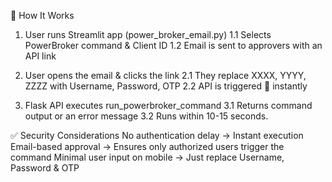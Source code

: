 📌 How It Works
1. User runs Streamlit app (power_broker_email.py)
	1.1 Selects PowerBroker command & Client ID
	1.2 Email is sent to approvers with an API link

2. User opens the email & clicks the link
	2.1 They replace XXXX, YYYY, ZZZZ with Username, Password, OTP
	2.2 API is triggered 🚀 instantly

3. Flask API executes run_powerbroker_command
	3.1 Returns command output or an error message
	3.2 Runs within 10-15 seconds.
	
	
✅ Security Considerations
No authentication delay → Instant execution
Email-based approval → Ensures only authorized users trigger the command
Minimal user input on mobile → Just replace Username, Password & OTP

